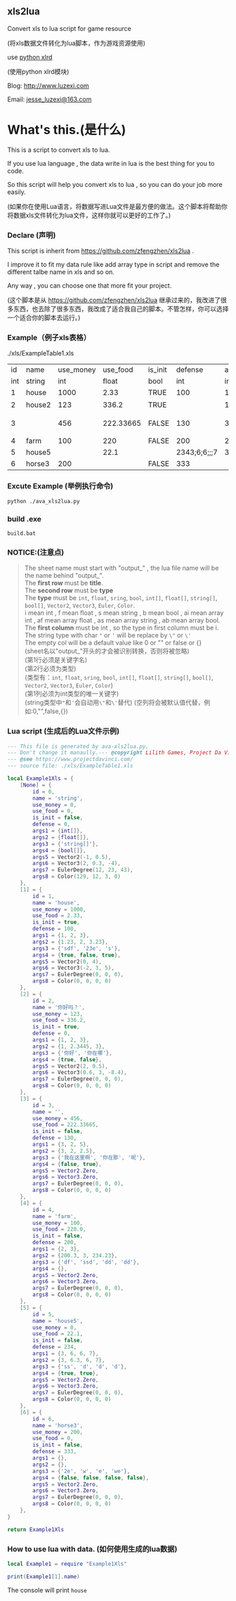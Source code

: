 xls2lua
---------------------------
Convert xls to lua script for game resource

(将xls数据文件转化为lua脚本，作为游戏资源使用)

use [python xlrd](https://pypi.python.org/pypi/xlrd)

(使用python xlrd模块)

Blog: http://www.luzexi.com

Email: jesse_luzexi@163.com

# What's this.(是什么)
This is a script to convert xls to lua.

If you use lua language , the data write in lua is the best thing for you to code.

So this script will help you convert xls to lua , so you can do your job more easily.

(如果你在使用Lua语言，将数据写进Lua文件是最方便的做法。这个脚本将帮助你将数据xls文件转化为lua文件，这样你就可以更好的工作了。)

### Declare (声明)
This script is inherit from https://github.com/zfengzhen/xls2lua .

I improve it to fit my data rule like add array type in script and remove the different talbe name in xls and so on.

Any way , you can choose one that more fit your project.

(这个脚本是从 https://github.com/zfengzhen/xls2lua 继承过来的，我改进了很多东西，也去除了很多东西，我改成了适合我自己的脚本。不管怎样，你可以选择一个适合你的脚本去运行。)

### Example（例子xls表格）
./xls/ExampleTable1.xls  

<table>
    <tr>
        <td>id</td>
        <td>name</td>
        <td>use_money</td>
        <td>use_food</td>
        <td>is_init</td>
        <td>defense</td>
        <td>args1</td>
        <td>args2</td>
        <td>args3</td>
        <td>args4</td>
        <td>args5</td>
        <td>args6</td>
        <td>args7</td>
        <td>args8</td>
    </tr>
    <tr>
        <td>int</td>
        <td>string</td>
        <td>int</td>
        <td>float</td>
        <td>bool</td>
        <td>int</td>
        <td>int[]</td>
        <td>float[]</td>
        <td>string[]</td>
        <td>bool[]</td>
        <td>Vector2</td>
        <td>Vector3</td>
        <td>Euler</td>
        <td>Color</td>
    </tr>
    <tr>
        <td>1</td>
        <td>house</td>
        <td>1000</td>
        <td>2.33</td>
        <td>TRUE</td>
        <td>100</td>
        <td>1;2;3</td>
        <td>1.23;2;3.23</td>
        <td>sdf;23e;s</td>
        <td>true;false;true</td>
        <td>-1;0.5</td>
        <td>2;0.3;-4</td>
        <td>12;23;43</td>
        <td>129;12;3;0</td>
    </tr>
    <tr>
        <td>2</td>
        <td>house2</td>
        <td>123</td>
        <td>336.2</td>
        <td>TRUE</td>
        <td></td>
        <td>1;2;3</td>
        <td>1;2.3445;3</td>
        <td>你好;你在哪</td>
        <td>true;false</td>
        <td>0;4</td>
        <td>-2;3;5</td>
        <td>0;0;0</td>
        <td>255;255;255;0</td>
    </tr>
    <tr>
        <td>3</td>
        <td></td>
        <td>456</td>
        <td>222.33665</td>
        <td>FALSE</td>
        <td>130</td>
        <td>3;2;5;;</td>
        <td>3;2;2.5;;</td>
        <td>我在这里啊;你在那;呢</td>
        <td>false;true</td>
        <td>2;0.5</td>
        <td>0.6;3;-8.4</td>
        <td></td>
        <td></td>
    </tr>
    <tr>
        <td>4</td>
        <td>farm</td>
        <td>100</td>
        <td>220</td>
        <td>FALSE</td>
        <td>200</td>
        <td>2;3;</td>
        <td>200.3;3;234.23;</td>
        <td>df;ssd;dd;dd</td>
        <td></td>
        <td></td>
        <td></td>
        <td></td>
        <td></td>
    </tr>
    <tr>
        <td>5</td>
        <td>house5</td>
        <td></td>
        <td>22.1</td>
        <td></td>
        <td>2343;6;6;;;7</td>
        <td>3;6.3;6;;;7</td>
        <td>ss;d;d;d</td>
        <td>true;true</td>
        <td></td>
        <td></td>
        <td></td>
        <td></td>
    </tr>
    <tr>
        <td>6</td>
        <td>horse3</td>
        <td>200</td>
        <td></td>
        <td>FALSE</td>
        <td>333</td>
        <td></td>
        <td></td>
        <td>2e;w;e;we</td>
        <td>false;false;false;false</td>
        <td></td>
        <td></td>
        <td></td>
        <td></td>
    </tr>
</table>

### Excute Example (举例执行命令)
`python ./ava_xls2lua.py`

### build .exe
`build.bat`

### NOTICE:(注意点)
> The sheet name must start with "output_" , the lua file name will be the name behind "output_". <br />
> The **first row** must be **title**.  <br />
> The **second row** must be **type** <br />
> The **type** must be `int`, `float`, `sring`, `bool`, `int[]`, `float[]`, `string[]`, `bool[]`, `Vector2`, `Vector3`, `Euler`, `Color`. <br />
> i mean int , f mean float , s mean string , b mean bool , ai mean array int , af mean array float , as mean array string , ab mean array bool. <br />
> The **first column** must be int , so the type in first column must be i. <br />
> The string type with char `"` or `'` will be replace by `\"` or `\'` <br />
> The empty col will be a default value like 0 or "" or false or {} <br />
> (sheet名以"output_"开头的才会被识别转换，否则将被忽略) <br />
> (第1行必须是关键字名) <br />
> (第2行必须为类型) <br />
> (类型有：`int`, `float`, `sring`, `bool`, `int[]`, `float[]`, `string[]`, `bool[]`, `Vector2`, `Vector3`, `Euler`, `Color`) <br />
> (第1列必须为int类型的唯一关键字) <br />
> (string类型中`"`和`'`会自动用`\"`和`\'`替代)
> (空列将会被默认值代替，例如:0,"",false,{})

### Lua script (生成后的Lua文件示例)
```lua
--- This file is generated by ava-xls2lua.py,
--- Don't change it manaully.--- @copyright Lilith Games, Project Da Vinci(Avatar Team)
--- @see https://www.projectdavinci.com/
--- source file: ./xls/ExampleTable1.xls

local Example1Xls = {
    [None] = {
        id = 0,
        name = 'string',
        use_money = 0,
        use_food = 0,
        is_init = false,
        defense = 0,
        args1 = {int[]},
        args2 = {float[]},
        args3 = {'string[]'},
        args4 = {bool[]},
        args5 = Vector2(-1, 0.5),
        args6 = Vector3(2, 0.3, -4),
        args7 = EulerDegree(12, 23, 43),
        args8 = Color(129, 12, 3, 0)
    },
    [1] = {
        id = 1,
        name = 'house',
        use_money = 1000,
        use_food = 2.33,
        is_init = true,
        defense = 100,
        args1 = {1, 2, 3},
        args2 = {1.23, 2, 3.23},
        args3 = {'sdf', '23e', 's'},
        args4 = {true, false, true},
        args5 = Vector2(0, 4),
        args6 = Vector3(-2, 3, 5),
        args7 = EulerDegree(0, 0, 0),
        args8 = Color(0, 0, 0, 0)
    },
    [2] = {
        id = 2,
        name = '你好吗？',
        use_money = 123,
        use_food = 336.2,
        is_init = true,
        defense = 0,
        args1 = {1, 2, 3},
        args2 = {1, 2.3445, 3},
        args3 = {'你好', '你在哪'},
        args4 = {true, false},
        args5 = Vector2(2, 0.5),
        args6 = Vector3(0.6, 3, -8.4),
        args7 = EulerDegree(0, 0, 0),
        args8 = Color(0, 0, 0, 0)
    },
    [3] = {
        id = 3,
        name = '',
        use_money = 456,
        use_food = 222.33665,
        is_init = false,
        defense = 130,
        args1 = {3, 2, 5},
        args2 = {3, 2, 2.5},
        args3 = {'我在这里啊', '你在那', '呢'},
        args4 = {false, true},
        args5 = Vector2.Zero,
        args6 = Vector3.Zero,
        args7 = EulerDegree(0, 0, 0),
        args8 = Color(0, 0, 0, 0)
    },
    [4] = {
        id = 4,
        name = 'farm',
        use_money = 100,
        use_food = 220.0,
        is_init = false,
        defense = 200,
        args1 = {2, 3},
        args2 = {200.3, 3, 234.23},
        args3 = {'df', 'ssd', 'dd', 'dd'},
        args4 = {},
        args5 = Vector2.Zero,
        args6 = Vector3.Zero,
        args7 = EulerDegree(0, 0, 0),
        args8 = Color(0, 0, 0, 0)
    },
    [5] = {
        id = 5,
        name = 'house5',
        use_money = 0,
        use_food = 22.1,
        is_init = false,
        defense = 234,
        args1 = {3, 6, 6, 7},
        args2 = {3, 6.3, 6, 7},
        args3 = {'ss', 'd', 'd', 'd'},
        args4 = {true, true},
        args5 = Vector2.Zero,
        args6 = Vector3.Zero,
        args7 = EulerDegree(0, 0, 0),
        args8 = Color(0, 0, 0, 0)
    },
    [6] = {
        id = 6,
        name = 'horse3',
        use_money = 200,
        use_food = 0,
        is_init = false,
        defense = 333,
        args1 = {},
        args2 = {},
        args3 = {'2e', 'w', 'e', 'we'},
        args4 = {false, false, false, false},
        args5 = Vector2.Zero,
        args6 = Vector3.Zero,
        args7 = EulerDegree(0, 0, 0),
        args8 = Color(0, 0, 0, 0)
    },
}

return Example1Xls


```

### How to use lua with data. (如何使用生成的lua数据)
```lua
local Example1 = require "Example1Xls"

print(Example1[1].name)
```
The console will print `house`
